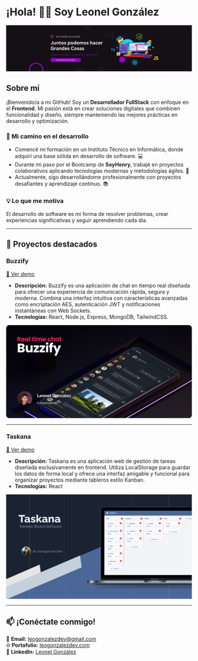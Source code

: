 # ¡Hola! 👋🏽 Soy Leonel González
![Banner](./images/1676944377233.jfif "Banner")

## Sobre mí
¡Bienvenido/a a mi GitHub! Soy un **Desarrollador FullStack** con enfoque en el **Frontend**. Mi pasión está en crear soluciones digitales que combinen funcionalidad y diseño, siempre manteniendo las mejores prácticas en desarrollo y optimización.

### 🎯 Mi camino en el desarrollo
- Comencé mi formación en un Instituto Técnico en Informática, donde adquirí una base sólida en desarrollo de software. 💻
- Durante mi paso por el Bootcamp de **SoyHenry**, trabajé en proyectos colaborativos aplicando tecnologías modernas y metodologías ágiles. 🚀
- Actualmente, sigo desarrollándome profesionalmente con proyectos desafiantes y aprendizaje continuo. 📚

### 💡 Lo que me motiva
El desarrollo de software es mi forma de resolver problemas, crear experiencias significativas y seguir aprendiendo cada día. 

---

## 🌟 Proyectos destacados

### **Buzzify**
[🔗 Ver demo](https://buzzify.leogonzalezdev.com)

- **Descripción:** Buzzify es una aplicación de chat en tiempo real diseñada para ofrecer una experiencia de comunicación rápida, segura y moderna. Combina una interfaz intuitiva con características avanzadas como encriptación AES, autenticación JWT y notificaciones instantáneas con Web Sockets.
- **Tecnologías:** React, Node.js, Express, MongoDB, TailwindCSS.

<img src="./images/buzzify.png" alt="Buzzify" width="600">

---

### **Taskana**
[🔗 Ver demo](https://taskana.leogonzalezdev.com)

- **Descripción:** Taskana es una aplicación web de gestión de tareas diseñada exclusivamente en frontend. Utiliza LocalStorage para guardar los datos de forma local y ofrece una interfaz amigable y funcional para organizar proyectos mediante tableros estilo Kanban.
- **Tecnologías:** React 

<img src="./images/taskana.png" alt="Taskana" width="600">

---

## 📫 ¡Conéctate conmigo!

📧 **Email:** leogonzalezdev@gmail.com  
🌐 **Portafolio:** [leogonzalezdev.com](https://leogonzalezdev.com/)  
👔 **LinkedIn:** [Leonel González](https://www.linkedin.com/in/leogonzalezdev/)
